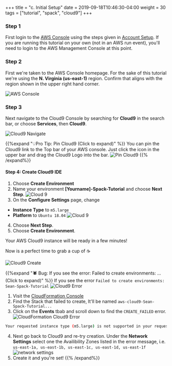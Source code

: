 +++
title = "c. Initial Setup"
date = 2019-09-18T10:46:30-04:00
weight = 30
tags = ["tutorial", "spack", "cloud9"]
+++

### Step 1
First login to the [AWS Console](https://console.aws.amazon.com/) using the steps given in [Account Setup](/00-account-setup.md). If you are running this tutorial on your own (not in an AWS run event), you'll need to login to the AWS Management Console at this point. 

### Step 2

First we're taken to the AWS Console homepage. For the sake of this tutorial we're using the **N. Virginia (us-east-1)** region. Confirm that aligns with the region shown in the upper right hand corner.

![AWS Console](/images/aws_console.png)

### Step 3

Next navigate to the Cloud9 Console by searching for **Cloud9** in the search bar, or choose **Services**, then **Cloud9**.

![Cloud9 Navigate](/images/cloud9_navigate.png)

{{%expand "💡Pro Tip: Pin Cloud9 (Click to expand)" %}}
You can pin the Cloud9 link to the Top bar of your AWS console. Just click the <i class="fa fa-thumbtack" aria-hidden="true"></i> icon in the upper bar and drag the Cloud9 Logo into the bar.
![Pin Cloud9](/images/drag_cloud9.png)
{{% /expand%}}


#### Step 4: Create Cloud9 IDE

1. Choose **Create Environment**
2. Name your environment **[Yourname]-Spack-Tutorial** and choose **Next Step**.
![Cloud 9](/images/introductory-steps/cloud9-name.png)
3. On the **Configure Settings** page, change 
* **Instance Type** to `m5.large`
* **Platform** to `Ubuntu 18.04`
![Cloud 9](/images/cloud9_setup.png)
4. Choose **Next Step**.
5. Choose **Create Environment**.

Your AWS Cloud9 instance will be ready in a few minutes!

Now is a perfect time to grab a cup of ☕️

![Cloud9 Create](/images/introductory-steps/cloud9-create.png)

{{%expand "🕷 Bug: If you see the error: Failed to create environments: ... (Click to expand)" %}}
If you see the error ```Failed to create environments: Sean-Spack-Tutorial```
 ![Cloud9 Error](/images/cloud9_error.png)
1. Visit the [CloudFormation Console](https://console.aws.amazon.com/cloudformation/home?region=us-east-1)
2. Find the Stack that failed to create, It'll be named `aws-cloud9-Sean-Spack-Tutorial...`
3. Click on the **Events** tbab and scroll down to find the `CREATE_FAILED` error. 
![CloudFormation Cloud9 Error](/images/cfn_cloud9_error.png)  
```bash
Your requested instance type (m5.large) is not supported in your requested Availability Zone (us-east-1e). Please retry your request by not specifying an Availability Zone or choosing us-east-1a, us-east-1b, us-east-1c, us-east-1d, us-east-1f. (Service: AmazonEC2; Status Code: 400; Error Code: Unsupported; Request ID: cedce320-3601-4540-9857-2726c1bb6288)
``` 
4. Next go back to Cloud9 and re-try creation. Under the **Network Settings** select one the Availibility Zones listed in the error message, i.e. `us-east-1a, us-east-1b, us-east-1c, us-east-1d, us-east-1f`
![network settings](/images/network_settings.png)
5. Create it and you're set!
{{% /expand%}}
